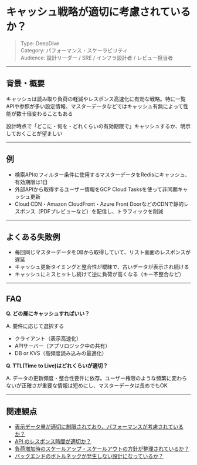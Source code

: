 # キャッシュ戦略が適切に考慮されているか？

> Type: DeepDive  
> Category: パフォーマンス・スケーラビリティ  
> Audience: 設計リーダー / SRE / インフラ設計者 / レビュー担当者

---

## 背景・概要

キャッシュは読み取り負荷の軽減やレスポンス高速化に有効な戦略。特に一覧APIや参照が多い設定情報、マスターデータなどではキャッシュ有無によって性能が数十倍変わることもある

設計時点で「どこに・何を・どれくらいの有効期限で」キャッシュするか、明示しておくことが望ましい

---

## 例

- 検索APIのフィルター条件に使用するマスターデータをRedisにキャッシュ、有効期限は1日
- 外部APIから取得するユーザー情報をGCP Cloud Tasksを使って非同期キャッシュ更新
- Cloud CDN・Amazon CloudFront・Azure Front DoorなどのCDNで静的レスポンス（PDFプレビューなど）を配信し、トラフィックを削減

---

## よくある失敗例

- 毎回同じマスターデータをDBから取得していて、リスト画面のレスポンスが遅延
- キャッシュ更新タイミングと整合性が曖昧で、古いデータが表示され続ける
- キャッシュにミスヒットし続けて逆に負荷が高くなる（キー不整合など）

---

## FAQ

**Q. どの層にキャッシュすればいい？**

A. 要件に応じて選択する

- クライアント（表示高速化）
- APIサーバー（アプリロジック中の共有）
- DB or KVS（高頻度読み込みの最適化）

**Q. TTL(Time to Live)はどれくらいが適切？**

A. データの更新頻度・整合性要件に依存。ユーザー権限のような頻繁に変わらないが正確さが重要な情報は短めにし、マスターデータは長めでもOK

---

## 関連観点

- [表示データ量が適切に制限されており、パフォーマンスが考慮されているか？](https://zenn.dev/kanaria007/articles/b7676e3c4c15dc)
- [API のレスポンス時間が適切か？](https://zenn.dev/kanaria007/articles/b7676e3c4c15dc)
- [負荷増加時のスケールアップ・スケールアウトの方針が整理されているか？](https://zenn.dev/kanaria007/articles/f3308d837f12a3)
- [バックエンドのボトルネックが発生しない設計になっているか？](https://zenn.dev/kanaria007/articles/5fde4acfa195b3)
